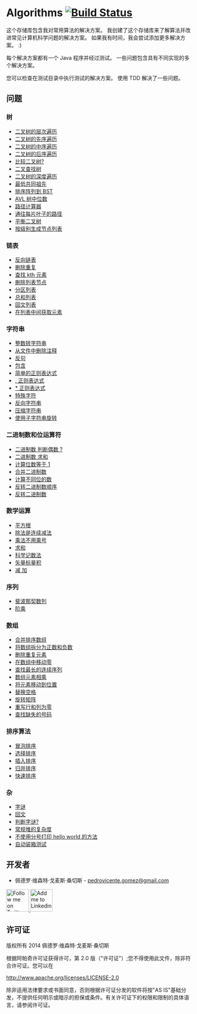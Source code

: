 Algorithms [![Build Status](https://travis-ci.org/pedrovgs/Algorithms.svg?branch=master)](https://travis-ci.org/pedrovgs/Algorithms)
==========

这个存储库包含我对常用算法的解决方案。 我创建了这个存储库来了解算法并改进常见计算机科学问题的解决方案。 如果我有时间，我会尝试添加更多解决方案。 :)

每个解决方案都有一个 Java 程序并经过测试。 一些问题包含具有不同实现的多个解决方案。

您可以检查在测试目录中执行测试的解决方案。 使用 TDD 解决了一些问题。 

问题 
--------

### 树

* [二叉树的层次遍历](https://github.com/pedrovgs/Algorithms/blob/master/src/main/java/com/github/pedrovgs/problem13/BinaryTreeByLevel.java)
* [二叉树的先序遍历](https://github.com/pedrovgs/Algorithms/blob/master/src/main/java/com/github/pedrovgs/problem14/BinaryTreePreOrder.java)
* [二叉树的中序遍历](https://github.com/pedrovgs/Algorithms/blob/master/src/main/java/com/github/pedrovgs/problem15/BinaryTreeInOrder.java)
* [二叉树的后序遍历](https://github.com/pedrovgs/Algorithms/blob/master/src/main/java/com/github/pedrovgs/problem16/BinaryTreePostOrder.java)
* [比较二叉树?](https://github.com/pedrovgs/Algorithms/blob/master/src/main/java/com/github/pedrovgs/problem17/BinaryTreeEquals.java)
* [二叉查找树 ](https://github.com/pedrovgs/Algorithms/blob/master/src/main/java/com/github/pedrovgs/problem18/IsBST.java)
* [二叉树的深度遍历](https://github.com/pedrovgs/Algorithms/blob/master/src/main/java/com/github/pedrovgs/problem19/BinaryTreeDepth.java)
* [最低共同祖先](https://github.com/pedrovgs/Algorithms/blob/master/src/main/java/com/github/pedrovgs/problem21/LowestCommonAncestor.java)
* [排序阵列到 BST](https://github.com/pedrovgs/Algorithms/blob/master/src/main/java/com/github/pedrovgs/problem24/SortedArrayToBST.java)
* [AVL 树中位数](https://github.com/pedrovgs/Algorithms/blob/master/src/main/java/com/github/pedrovgs/problem36/AvlTreeMedian.java)
* [路径计算器](https://github.com/pedrovgs/Algorithms/blob/master/src/main/java/com/github/pedrovgs/problem37/PathCalculator.java)
* [通往每片叶子的路径](https://github.com/pedrovgs/Algorithms/blob/master/src/main/java/com/github/pedrovgs/problem38/PathToEveryLeaf.java)
* [平衡二叉树](https://github.com/pedrovgs/Algorithms/blob/master/src/main/java/com/github/pedrovgs/problem65/IsTreeBalanced.java)
* [按级别生成节点列表 ](https://github.com/pedrovgs/Algorithms/blob/master/src/main/java/com/github/pedrovgs/problem66/TreeToListByLevel.java)

### 链表

* [反向链表](https://github.com/pedrovgs/Algorithms/blob/master/src/main/java/com/github/pedrovgs/problem22/ReverseLinkedList.java)
* [删除重复](https://github.com/pedrovgs/Algorithms/blob/master/src/main/java/com/github/pedrovgs/problem57/RemoveListDuplicatedElements.java)
* [查找 kth 元素](https://github.com/pedrovgs/Algorithms/blob/master/src/main/java/com/github/pedrovgs/problem58/FindKthElement.java)
* [删除列表节点](https://github.com/pedrovgs/Algorithms/blob/master/src/main/java/com/github/pedrovgs/problem59/DeleteListNode.java)
* [分区列表](https://github.com/pedrovgs/Algorithms/blob/master/src/main/java/com/github/pedrovgs/problem60/PartitionList.java)
* [总和列表](https://github.com/pedrovgs/Algorithms/blob/master/src/main/java/com/github/pedrovgs/problem61/SumLists.java)
* [回文列表 ](https://github.com/pedrovgs/Algorithms/blob/master/src/main/java/com/github/pedrovgs/problem62/PalindromeList.java)
* [在列表中间获取元素](https://github.com/pedrovgs/Algorithms/blob/master/src/main/java/com/github/pedrovgs/problem64/GetTheElementInTheMiddleOfTheList.java)

### 字符串

* [整数转字符串 ](https://github.com/pedrovgs/Algorithms/blob/master/src/main/java/com/github/pedrovgs/problem11/IntToString.java)
* [从文件中删除注释](https://github.com/pedrovgs/Algorithms/blob/master/src/main/java/com/github/pedrovgs/problem23/RemoveComments.java)
* [反句 ](https://github.com/pedrovgs/Algorithms/blob/master/src/main/java/com/github/pedrovgs/problem27/ReverseSentence.java)
* [包含](https://github.com/pedrovgs/Algorithms/blob/master/src/main/java/com/github/pedrovgs/problem32/Contains.java)
* [简单的正则表达式 ](https://github.com/pedrovgs/Algorithms/blob/master/src/main/java/com/github/pedrovgs/problem33/SimpleRegularExpression.java)
* [ . 正则表达式](https://github.com/pedrovgs/Algorithms/blob/master/src/main/java/com/github/pedrovgs/problem34/DotRegularExpression.java)
* [ * 正则表达式](https://github.com/pedrovgs/Algorithms/blob/master/src/main/java/com/github/pedrovgs/problem35/AsteriskRegularExpression.java)
* [特殊字符](https://github.com/pedrovgs/Algorithms/blob/master/src/main/java/com/github/pedrovgs/problem50/UniqueChars.java)
* [反向字符串](https://github.com/pedrovgs/Algorithms/blob/master/src/main/java/com/github/pedrovgs/problem51/ReverseString.java)
* [压缩字符串](https://github.com/pedrovgs/Algorithms/blob/master/src/main/java/com/github/pedrovgs/problem53/CompressString.java)
* [使用子字符串旋转 ](https://github.com/pedrovgs/Algorithms/blob/master/src/main/java/com/github/pedrovgs/problem56/IsRotationUsingIsSubstring.java)

### 二进制数和位运算符 

* [二进制数 判断偶数 ?](https://github.com/pedrovgs/Algorithms/blob/master/src/main/java/com/github/pedrovgs/problem68/IsEven.java)
* [二进制数 求和](https://github.com/pedrovgs/Algorithms/blob/master/src/main/java/com/github/pedrovgs/problem3/SumBinaryNumbers.java)
* [计算位数等于 1 ](https://github.com/pedrovgs/Algorithms/blob/master/src/main/java/com/github/pedrovgs/problem1/BitsCounter.java)
* [合并二进制数 ](https://github.com/pedrovgs/Algorithms/blob/master/src/main/java/com/github/pedrovgs/problem67/MergeBinaryNumbers.java)
* [计算不同位的数](https://github.com/pedrovgs/Algorithms/blob/master/src/main/java/com/github/pedrovgs/problem69/BitsToTransform.java)
* [反转二进制数顺序 ](https://github.com/pedrovgs/Algorithms/blob/master/src/main/java/com/github/pedrovgs/problem70/ReverseOrderOfBinaryNumber.java)
* [反转二进制数 ](https://github.com/pedrovgs/Algorithms/blob/master/src/main/java/com/github/pedrovgs/problem71/ReverseBinaryNumber.java)

### 数学运算 

* [平方根](https://github.com/pedrovgs/Algorithms/blob/master/src/main/java/com/github/pedrovgs/problem4/SquareRoot.java)
* [除法是连续减法](https://github.com/pedrovgs/Algorithms/blob/master/src/main/java/com/github/pedrovgs/problem5/DivideUsingSubtraction.java)
* [乘法不用乘号](https://github.com/pedrovgs/Algorithms/blob/master/src/main/java/com/github/pedrovgs/problem20/MultiplicationWithoutMultiply.java)
* [求和 ](https://github.com/pedrovgs/Algorithms/blob/master/src/main/java/com/github/pedrovgs/problem28/FindSums.java)
* [科学记数法 ](https://github.com/pedrovgs/Algorithms/blob/master/src/main/java/com/github/pedrovgs/problem30/ScientificNotation.java)
* [矢量标量积 ](https://github.com/pedrovgs/Algorithms/blob/master/src/main/java/com/github/pedrovgs/problem2/VectorScalarProduct.java)
* [减 加 ](https://github.com/pedrovgs/Algorithms/blob/master/src/main/java/com/github/pedrovgs/problem73/SubtractAdding.java)

### 序列 

* [斐波那契数列 ](https://github.com/pedrovgs/Algorithms/blob/master/src/main/java/com/github/pedrovgs/problem7/FibonacciNumbers.java)
* [阶乘](https://github.com/pedrovgs/Algorithms/blob/master/src/main/java/com/github/pedrovgs/problem9/Factorial.java)

### 数组 

* [合并排序数组 ](https://github.com/pedrovgs/Algorithms/blob/master/src/main/java/com/github/pedrovgs/problem6/MergeSortedArrays.java)
* [将数组拆分为正数和负数 ](https://github.com/pedrovgs/Algorithms/blob/master/src/main/java/com/github/pedrovgs/problem8/SplitArray.java)
* [删除重复元素 ](https://github.com/pedrovgs/Algorithms/blob/master/src/main/java/com/github/pedrovgs/problem10/RemoveDuplicates.java)
* [在数组中移动零 ](https://github.com/pedrovgs/Algorithms/blob/master/src/main/java/com/github/pedrovgs/problem12/MoveZerosInArray.java)
* [查找最长的连续序列](https://github.com/pedrovgs/Algorithms/blob/master/src/main/java/com/github/pedrovgs/problem31/FindLongestConsecutiveSequence.java)
* [数组元素相乘 ](https://github.com/pedrovgs/Algorithms/blob/master/src/main/java/com/github/pedrovgs/problem39/MultiplyArrayElements.java)
* [将元素移动到位置 ](https://github.com/pedrovgs/Algorithms/blob/master/src/main/java/com/github/pedrovgs/problem40/MoveElementsToPositions.java)
* [替换空格 ](https://github.com/pedrovgs/Algorithms/blob/master/src/main/java/com/github/pedrovgs/problem52/ReplaceSpaces.java)
* [旋转矩阵 ](https://github.com/pedrovgs/Algorithms/blob/master/src/main/java/com/github/pedrovgs/problem54/RotateMatrix.java)
* [重写行和列为零](https://github.com/pedrovgs/Algorithms/blob/master/src/main/java/com/github/pedrovgs/problem55/RewriteRowAndColumnsWithZeros.java)
* [查找缺失的号码](https://github.com/pedrovgs/Algorithms/blob/master/src/main/java/com/github/pedrovgs/problem72/FindTheMissingNumber.java)

### 排序算法

* [冒泡排序 ](https://github.com/pedrovgs/Algorithms/blob/master/src/main/java/com/github/pedrovgs/problem74/BubbleSort.java)
* [选择排序](https://github.com/pedrovgs/Algorithms/blob/master/src/main/java/com/github/pedrovgs/problem75/SelectionSort.java)
* [插入排序 ](https://github.com/pedrovgs/Algorithms/blob/master/src/main/java/com/github/pedrovgs/problem76/InsertionSort.java)
* [归并排序 ](https://github.com/pedrovgs/Algorithms/blob/master/src/main/java/com/github/pedrovgs/problem79/MergeSort.java)
* [快速排序](https://github.com/pedrovgs/Algorithms/blob/master/src/main/java/com/github/pedrovgs/problem80/QuickSort.java)


### 杂

* [字谜 ](https://github.com/pedrovgs/Algorithms/blob/master/src/main/java/com/github/pedrovgs/problem25/Anagrams.java)
* [回文 ](https://github.com/pedrovgs/Algorithms/blob/master/src/main/java/com/github/pedrovgs/problem26/Palindromes.java)
* [判断字谜?](https://github.com/pedrovgs/Algorithms/blob/master/src/main/java/com/github/pedrovgs/problem29/AreAnagrams.java)
* [常规堆的复杂度](https://github.com/pedrovgs/Algorithms/blob/master/src/main/java/com/github/pedrovgs/problem63/ConstantComplexityOrderStack.java)
* [不使用分号打印 hello world 的方法](https://github.com/pedrovgs/Algorithms/blob/master/src/main/java/com/github/pedrovgs/problem77/HelloWorldWithoutSemicolon.java)
* [自动装箱测试](https://github.com/pedrovgs/Algorithms/blob/master/src/main/java/com/github/pedrovgs/problem78/AutoBoxingTrick.java)

开发者
-------

* 佩德罗·维森特·戈麦斯·桑切斯 - <pedrovicente.gomez@gmail.com>

<a href="https://twitter.com/pedro_g_s">
  <img alt="Follow me on Twitter" src="https://image.freepik.com/iconos-gratis/twitter-logo_318-40209.jpg" height="60" width="60"/>
</a>
<a href="https://es.linkedin.com/in/pedrovgs">
  <img alt="Add me to Linkedin" src="https://image.freepik.com/iconos-gratis/boton-del-logotipo-linkedin_318-84979.png" height="60" width="60"/>
</a>

许可证
-------

版权所有 2014 佩德罗·维森特·戈麦斯·桑切斯

根据阿帕奇许可证获得许可，第 2.0 版（"许可证"）;您不得使用此文件，除非符合许可证。您可以在

http://www.apache.org/licenses/LICENSE-2.0

除非适用法律要求或书面同意，否则根据许可证分发的软件将按"AS IS"基础分发，不提供任何明示或暗示的担保或条件。有关许可证下的权限和限制的具体语言，请参阅许可证。
